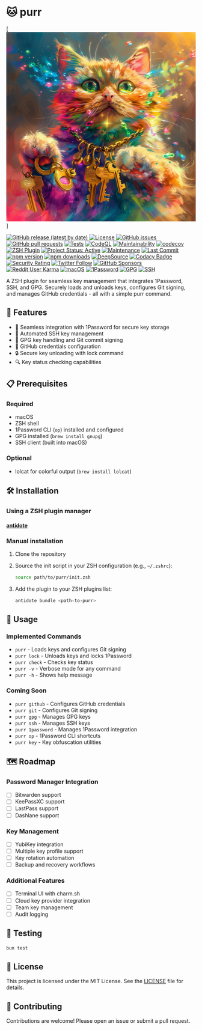 # 🐱 purr

[![purr](https://github.com/m3au/store/blob/main/docs/purr.png)]

[![GitHub release (latest by date)](https://img.shields.io/github/v/release/m3au/purr)](https://github.com/m3au/purr/releases)
[![License](https://img.shields.io/github/license/m3au/purr)](LICENSE)
[![GitHub issues](https://img.shields.io/github/issues/m3au/purr)](https://github.com/m3au/purr/issues)
[![GitHub pull requests](https://img.shields.io/github/issues-pr/m3au/purr)](https://github.com/m3au/purr/pulls)
[![Tests](https://github.com/m3au/purr/workflows/Tests/badge.svg)](https://github.com/m3au/purr/actions)
[![CodeQL](https://github.com/m3au/purr/workflows/CodeQL/badge.svg)](https://github.com/m3au/purr/security/code-scanning)
[![Maintainability](https://api.codeclimate.com/v1/badges/YOUR_REPO_ID/maintainability)](https://codeclimate.com/github/m3au/purr)
[![codecov](https://codecov.io/gh/m3au/purr/branch/main/graph/badge.svg)](https://codecov.io/gh/m3au/purr)
[![ZSH Plugin](https://img.shields.io/badge/ZSH-Plugin-blue)](https://github.com/unixorn/awesome-zsh-plugins)
[![Project Status: Active](https://www.repostatus.org/badges/latest/active.svg)](https://www.repostatus.org/#active)
[![Maintenance](https://img.shields.io/maintenance/yes/2024)](https://github.com/m3au/purr/graphs/commit-activity)
[![Last Commit](https://img.shields.io/github/last-commit/m3au/purr)](https://github.com/m3au/purr/commits/main)
[![npm version](https://img.shields.io/npm/v/@m3au/purr)](https://www.npmjs.com/package/@m3au/purr)
[![npm downloads](https://img.shields.io/npm/dm/@m3au/purr)](https://www.npmjs.com/package/@m3au/purr)
[![DeepSource](https://deepsource.io/gh/m3au/purr.svg/?label=active+issues&show_trend=true)](https://deepsource.io/gh/m3au/purr/?ref=repository-badge)
[![Codacy Badge](https://app.codacy.com/project/badge/Grade/YOUR_PROJECT_ID)](https://www.codacy.com/gh/m3au/purr/dashboard)
[![Security Rating](https://sonarcloud.io/api/project_badges/measure?project=m3au_purr&metric=security_rating)](https://sonarcloud.io/summary/new_code?id=m3au_purr)
[![Twitter Follow](https://img.shields.io/twitter/follow/m3au?style=social)](https://twitter.com/m3au)
[![GitHub Sponsors](https://img.shields.io/github/sponsors/m3au?style=social)](https://github.com/sponsors/m3au)
[![Reddit User Karma](https://img.shields.io/reddit/user-karma/combined/m3au?style=social)](https://reddit.com/u/m3au)
[![macOS](https://img.shields.io/badge/macOS-supported-success)](https://github.com/m3au/purr#prerequisites)
[![1Password](https://img.shields.io/badge/1Password-integrated-blue)](https://1password.com/)
[![GPG](https://img.shields.io/badge/GPG-enabled-brightgreen)](https://gnupg.org/)
[![SSH](https://img.shields.io/badge/SSH-supported-yellow)](https://www.ssh.com/)

A ZSH plugin for seamless key management that integrates 1Password, SSH, and GPG. Securely loads and unloads keys, configures Git signing, and manages GitHub credentials - all with a simple purr command.

## 🚀 Features

- 🔐 Seamless integration with 1Password for secure key storage
- 🔑 Automated SSH key management
- 📝 GPG key handling and Git commit signing
- 🔄 GitHub credentials configuration
- 🔒 Secure key unloading with lock command
- 🔍 Key status checking capabilities

## 📋 Prerequisites

### Required

- macOS
- ZSH shell
- 1Password CLI (`op`) installed and configured
- GPG installed (`brew install gnupg`)
- SSH client (built into macOS)

### Optional

- lolcat for colorful output (`brew install lolcat`)

## 🛠 Installation

### Using a ZSH plugin manager

#### [antidote](https://github.com/mattmc3/antidote)

### Manual installation

1. Clone the repository
2. Source the init script in your ZSH configuration (e.g., `~/.zshrc`):

   ```zsh
   source path/to/purr/init.zsh
   ```

3. Add the plugin to your ZSH plugins list:

   ```zsh
   antidote bundle <path-to-purr>
   ```

## 🔑 Usage

### Implemented Commands

- `purr` - Loads keys and configures Git signing
- `purr lock` - Unloads keys and locks 1Password
- `purr check` - Checks key status
- `purr -v` - Verbose mode for any command
- `purr -h` - Shows help message

### Coming Soon

- `purr github` - Configures GitHub credentials
- `purr git` - Configures Git signing
- `purr gpg` - Manages GPG keys
- `purr ssh` - Manages SSH keys
- `purr 1password` - Manages 1Password integration
- `purr op` - 1Password CLI shortcuts
- `purr key` - Key obfuscation utilities

## 🗺 Roadmap

### Password Manager Integration

- [ ] Bitwarden support
- [ ] KeePassXC support
- [ ] LastPass support
- [ ] Dashlane support

### Key Management

- [ ] YubiKey integration
- [ ] Multiple key profile support
- [ ] Key rotation automation
- [ ] Backup and recovery workflows

### Additional Features

- [ ] Terminal UI with charm.sh
- [ ] Cloud key provider integration
- [ ] Team key management
- [ ] Audit logging

## 🧪 Testing

```bash
bun test
```


## 📄 License

This project is licensed under the MIT License. See the [LICENSE](LICENSE) file for details.

## 🤝 Contributing

Contributions are welcome! Please open an issue or submit a pull request.

